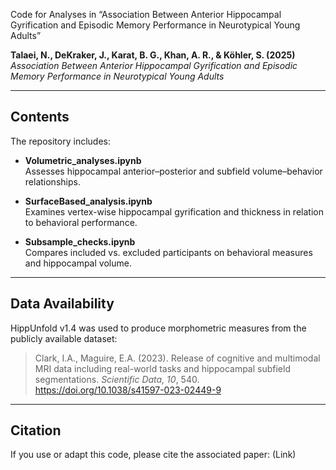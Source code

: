 Code for Analyses in “Association Between Anterior Hippocampal Gyrification and Episodic Memory Performance in Neurotypical Young Adults”

**Talaei, N., DeKraker, J., Karat, B. G., Khan, A. R., & Köhler, S. (2025)**  
*Association Between Anterior Hippocampal Gyrification and Episodic Memory Performance in Neurotypical Young Adults*  

---

## Contents

The repository includes:

- **Volumetric_analyses.ipynb**  
  Assesses hippocampal anterior–posterior and subfield volume–behavior relationships.

- **SurfaceBased_analysis.ipynb**  
  Examines vertex-wise hippocampal gyrification and thickness in relation to behavioral performance.

- **Subsample_checks.ipynb**  
  Compares included vs. excluded participants on behavioral measures and hippocampal volume.

---

## Data Availability

HippUnfold v1.4 was used to produce morphometric measures from the publicly available dataset:

> Clark, I.A., Maguire, E.A. (2023). Release of cognitive and multimodal MRI data including real-world tasks and hippocampal subfield segmentations. *Scientific Data, 10*, 540. https://doi.org/10.1038/s41597-023-02449-9

---

## Citation

If you use or adapt this code, please cite the associated paper: (Link)
